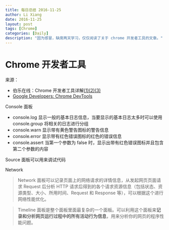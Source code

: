 ```yaml
---
title: 每日总结 2016-11-25
author: Li Xiang
date: 2016-11-25
layout: post
tags: [Chrome]
categories: [Daily]
description: "因为感冒，缺席两天学习，仅仅阅读了关于 chrome 开发者工具的文章。"
---
```


# Chrome 开发者工具

来源：
- 伯乐在线：Chrome 开发者工具详解[(1)](http://web.jobbole.com/89079/)[(2)](http://web.jobbole.com/89106/)[(3)](http://web.jobbole.com/89148/)
- [Google Developers: Chrome DevTools](https://developers.google.com/web/tools/chrome-devtools/)

Console 面板
- console.log 显示一般的基本日志信息，当要显示的基本日志太多时可以使用 console.group 将相关的日志进行分组
- console.warn 显示带有黄色警告图标的警告信息
- console.error 显示带有红色错误图标的红色的错误信息
- console.assert 当第一个参数为 false 时，显示出带有红色错误图标并且包含第二个参数的内容

Source 面板可以用来调试代码

Network

> Network 面板可以记录页面上的网络请求的详情信息，从发起网页页面请求 Request 后分析 HTTP 请求后得到的各个请求资源信息（包括状态、资源类型、大小、所用时间、Request 和 Response 等），可以根据这个进行网络性能优化。

> Timeline 面板是整个面板里面最复杂的一个面板。可以利用这个面板来**记录和分析网页运行过程中的所有活动行为信息**，用来分析你的网页的程序性能问题。
